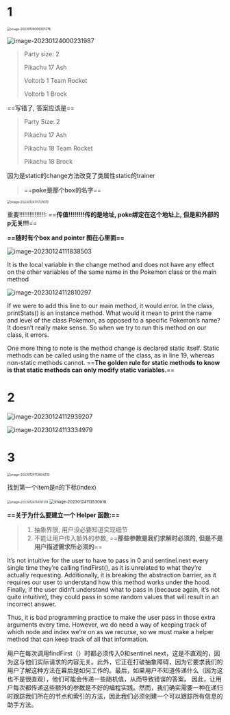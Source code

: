 # 1

<img src="C:\Users\weiziheng\AppData\Roaming\Typora\typora-user-images\image-20230124000201276.png" alt="image-20230124000201276" style="zoom:50%;" />

![image-20230124000231987](C:\Users\weiziheng\AppData\Roaming\Typora\typora-user-images\image-20230124000231987.png)

> Party size: 2
>
> Pikachu 17 Ash
>
> Voltorb 1 Team Rocket
>
> Voltorb 1 Brock

==写错了, 答案应该是==

> Party Size: 2 
>
> Pikachu 17 Ash 
>
> Pikachu 18 Team Rocket 
>
> Pikachu 18 Brock

因为是static的change方法改变了类属性static的trainer

> ==**poke是那个box的名字**==

<img src="C:\Users\weiziheng\AppData\Roaming\Typora\typora-user-images\image-20230124111721670.png" alt="image-20230124111721670" style="zoom:50%;" />

重要!!!!!!!!!!!!!!!: ==**传值!!!!!!!!传的是地址, poke绑定在这个地址上, 但是和外部的p无关!!!**==

**==随时有个box and pointer 图在心里面==**

![image-20230124111838503](C:\Users\weiziheng\AppData\Roaming\Typora\typora-user-images\image-20230124111838503.png)

It is the local variable in the change method and does not have any effect on the other variables of the same name in the Pokemon class or the main method

![image-20230124112810297](C:\Users\weiziheng\AppData\Roaming\Typora\typora-user-images\image-20230124112810297.png)

If we were to add this line to our main method, it would error. In the class, printStats() is an instance method. What would it mean to print the name and level of the class Pokemon, as opposed to a specific Pokemon’s name? It doesn’t really make sense. So when we try to run this method on our class, it errors. 

One more thing to note is the method change is declared static itself. Static methods can be called using the name of the class, as in line 19, whereas non-static methods cannot. ==**The golden rule for static methods to know is that static methods can only modify static variables.**==

# 2

![image-20230124112939207](C:\Users\weiziheng\AppData\Roaming\Typora\typora-user-images\image-20230124112939207.png)

![image-20230124113334979](C:\Users\weiziheng\AppData\Roaming\Typora\typora-user-images\image-20230124113334979.png)

# 3

<img src="C:\Users\weiziheng\AppData\Roaming\Typora\typora-user-images\image-20230124113604210.png" alt="image-20230124113604210" style="zoom:50%;" />

找到第一个item是n的下标(index)

<img src="C:\Users\weiziheng\AppData\Roaming\Typora\typora-user-images\image-20230124114101179.png" alt="image-20230124114101179" style="zoom: 50%;" />

<img src="C:\Users\weiziheng\AppData\Roaming\Typora\typora-user-images\image-20230124113530616.png" alt="image-20230124113530616" style="zoom: 67%;" />

**==关于为什么要建立一个 Helper 函数:==**

> 1. 抽象界限, 用户没必要知道实现细节
> 2. 不能让用户传入额外的参数, ==**那些参数是我们求解时必须的, 但是不是用户描述需求所必须的**==

It’s not intuitive for the user to have to pass in 0 and sentinel.next every single time they’re calling findFirst(), as it is unrelated to what they’re actually requesting. Additionally, it is breaking the abstraction barrier, as it requires our user to understand how this method works under the hood. Finally, if the user didn’t understand what to pass in (because again, it’s not quite intuitive), they could pass in some random values that will result in an incorrect answer. 

Thus, it is bad programming practice to make the user pass in those extra arguments every time. However, we do need a way of keeping track of which node and index we’re on as we recurse, so we must make a helper method that can keep track of all that information.

用户在每次调用findFirst（）时都必须传入0和sentinel.next，这是不直观的，因为这与他们实际请求的内容无关。此外，它正在打破抽象障碍，因为它要求我们的用户了解这种方法在幕后是如何工作的。最后，如果用户不知道传递什么（因为这也不是很直观），他们可能会传递一些随机值，从而导致错误的答案。
		因此，让用户每次都传递这些额外的参数是不好的编程实践。然而，我们确实需要一种在递归时跟踪我们所在的节点和索引的方法，因此我们必须创建一个可以跟踪所有信息的助手方法。
